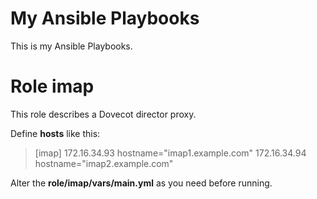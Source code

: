 # My Ansible Playbooks

This is my Ansible Playbooks. 

# Role imap

This role describes a Dovecot director proxy.

Define **hosts** like this:

> [imap]
> 172.16.34.93 hostname="imap1.example.com"
> 172.16.34.94 hostname="imap2.example.com"

Alter the **role/imap/vars/main.yml** as you need before running.
